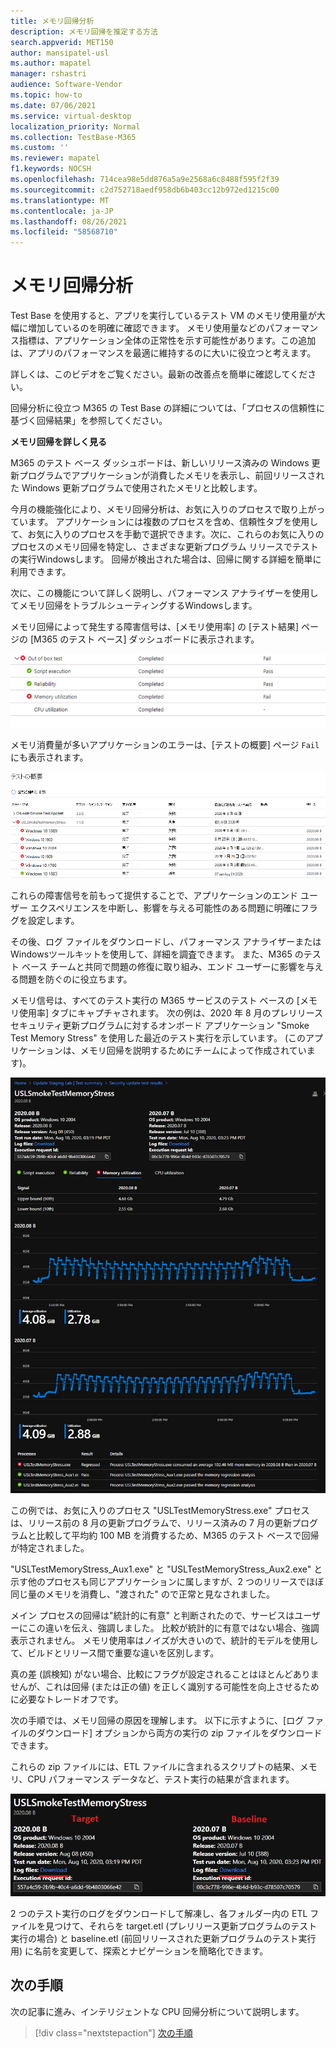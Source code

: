 ```yaml
---
title: メモリ回帰分析
description: メモリ回帰を推定する方法
search.appverid: MET150
author: mansipatel-usl
ms.author: mapatel
manager: rshastri
audience: Software-Vendor
ms.topic: how-to
ms.date: 07/06/2021
ms.service: virtual-desktop
localization_priority: Normal
ms.collection: TestBase-M365
ms.custom: ''
ms.reviewer: mapatel
f1.keywords: NOCSH
ms.openlocfilehash: 714cea98e5dd876a5a9e2568a6c8488f595f2f39
ms.sourcegitcommit: c2d752718aedf958db6b403cc12b972ed1215c00
ms.translationtype: MT
ms.contentlocale: ja-JP
ms.lasthandoff: 08/26/2021
ms.locfileid: "58568710"
---
```

# <a name="memory-regression-analysis"></a>メモリ回帰分析

Test Base を使用すると、アプリを実行しているテスト VM のメモリ使用量が大幅に増加しているのを明確に確認できます。 メモリ使用量などのパフォーマンス指標は、アプリケーション全体の正常性を示す可能性があります。この追加は、アプリのパフォーマンスを最適に維持するのに大いに役立つと考えます。

詳しくは、このビデオをご覧ください。最新の改善点を簡単に確認してください。 

回帰分析に役立つ M365 の Test Base の詳細については、「プロセスの信頼性に基づく回帰結果」を参照してください。

<b>メモリ回帰を詳しく見る</b>

M365 のテスト ベース ダッシュボードは、新しいリリース済みの Windows 更新プログラムでアプリケーションが消費したメモリを表示し、前回リリースされた Windows 更新プログラムで使用されたメモリと比較します。 

今月の機能強化により、メモリ回帰分析は、お気に入りのプロセスで取り上がっています。 アプリケーションには複数のプロセスを含め、信頼性タブを使用して、お気に入りのプロセスを手動で選択できます。次に、これらのお気に入りのプロセスのメモリ回帰を特定し、さまざまな更新プログラム リリースでテストの実行Windowsします。 回帰が検出された場合は、回帰に関する詳細を簡単に利用できます。

次に、この機能について詳しく説明し、パフォーマンス アナライザーを使用してメモリ回帰をトラブルシューティングするWindowsします。

メモリ回帰によって発生する障害信号は、[メモリ使用率] の [テスト結果] ページの [M365 のテスト ベース] ダッシュボードに表示されます。

![メモリ使用率の結果。](Media/01_memory-utilization-results.png)


メモリ消費量が多いアプリケーションのエラーは、[テストの概要] ページ ```Fail``` にも表示されます。

![概要の結果をテストします。](Media/02_test-summary.png)

これらの障害信号を前もって提供することで、アプリケーションのエンド ユーザー エクスペリエンスを中断し、影響を与える可能性のある問題に明確にフラグを設定します。 

その後、ログ ファイルをダウンロードし、パフォーマンス アナライザーまたはWindowsツールキットを使用して、詳細を調査できます。 また、M365 のテスト ベース チームと共同で問題の修復に取り組み、エンド ユーザーに影響を与える問題を防ぐのに役立ちます。

メモリ信号は、すべてのテスト実行の M365 サービスのテスト ベースの [メモリ使用率] タブにキャプチャされます。 次の例は、2020 年 8 月のプレリリースセキュリティ更新プログラムに対するオンボード アプリケーション "Smoke Test Memory Stress" を使用した最近のテスト実行を示しています。 (このアプリケーションは、メモリ回帰を説明するためにチームによって作成されています)。

![メモリ回帰の結果。](Media/03_memory-regression%20comparison.png)

この例では、お気に入りのプロセス "USLTestMemoryStress.exe" プロセスは、リリース前の 8 月の更新プログラムで、リリース済みの 7 月の更新プログラムと比較して平均約 100 MB を消費するため、M365 のテスト ベースで回帰が特定されました。 

"USLTestMemoryStress_Aux1.exe" と "USLTestMemoryStress_Aux2.exe" と示す他のプロセスも同じアプリケーションに属しますが、2 つのリリースでほぼ同じ量のメモリを消費し、"渡された" ので正常と見なされました。

メイン プロセスの回帰は"統計的に有意" と判断されたので、サービスはユーザーにこの違いを伝え、強調しました。 比較が統計的に有意ではない場合、強調表示されません。 メモリ使用率はノイズが大きいので、統計的モデルを使用して、ビルドとリリース間で重要な違いを区別します。 

真の差 (誤検知) がない場合、比較にフラグが設定されることはほとんどありませんが、これは回帰 (または正の値) を正しく識別する可能性を向上させるために必要なトレードオフです。

次の手順では、メモリ回帰の原因を理解します。 以下に示すように、[ログ ファイルのダウンロード] オプションから両方の実行の zip ファイルをダウンロードできます。 

これらの zip ファイルには、ETL ファイルに含まれるスクリプトの結果、メモリ、CPU パフォーマンス データなど、テスト実行の結果が含まれます。

![メモリ回帰テスト ファイル。](Media/04_memory-regression-test-files.png)

2 つのテスト実行のログをダウンロードして解凍し、各フォルダー内の ETL ファイルを見つけて、それらを target.etl (プレリリース更新プログラムのテスト実行の場合) と baseline.etl (前回リリースされた更新プログラムのテスト実行用) に名前を変更して、探索とナビゲーションを簡略化できます。
 
## <a name="next-steps"></a>次の手順

次の記事に進み、インテリジェントな CPU 回帰分析について説明します。
> [!div class="nextstepaction"]
> [次の手順](cpu.md)

<!---
Add button for next page
-->
